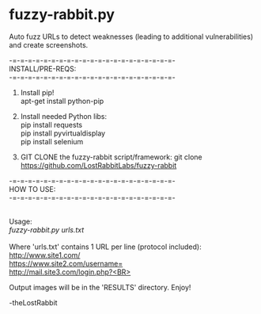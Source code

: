 # fuzzy-rabbit.py
Auto fuzz URLs to detect weaknesses (leading to additional vulnerabilities) and create screenshots.

-=-=-=-=-=-=-=-=-=-=-=-=-=-=-=-=-=-=-=-=-=-<BR>
INSTALL/PRE-REQS:<BR>
-=-=-=-=-=-=-=-=-=-=-=-=-=-=-=-=-=-=-=-=-=-<BR>
1. Install pip!<BR>
apt-get install python-pip

2. Install needed Python libs:<BR>
pip install requests<BR>
pip install pyvirtualdisplay<BR>
pip install selenium<BR>

3. GIT CLONE the fuzzy-rabbit script/framework:
git clone https://github.com/LostRabbitLabs/fuzzy-rabbit<BR>


-=-=-=-=-=-=-=-=-=-=-=-=-=-=-=-=-=-=-=-=-=-<BR>
HOW TO USE:<BR>
-=-=-=-=-=-=-=-=-=-=-=-=-=-=-=-=-=-=-=-=-=-<BR><BR>

Usage:<BR>
<I>fuzzy-rabbit.py urls.txt</I>
<BR><BR>
Where 'urls.txt' contains 1 URL per line (protocol included):<BR>
http://www.site1.com/<BR>
https://www.site2.com/username=<BR>
http://mail.site3.com/login.php?<BR><BR>

Output images will be in the 'RESULTS' directory. Enjoy!<BR>

-theLostRabbit
<BR><BR>


